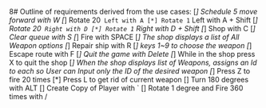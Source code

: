 8# Outline of requirements derived from the use cases:
[*] Schedule 5 move forward with W
[*] Rotate 20` Left with A
[*] Rotate 1` Left with A + Shift
[*] Rotate 20` Right with D
[*] Rotate 1` Right with D + Shift
[*] Shop with C
[*] Clear queue with S
[*] Fire with SPACE
[*] The shop displays a list of All Weapon options
[*] Repair ship with R
[*] keys 1~9 to choose the weapon
[*] Escape route with F
[*] Quit the game with Delete
[*] While in the shop press X to quit the shop
[*] When the shop displays list of Weapons, assigns an Id to each so User can Input only the ID of the desired weapon
[*] Press Z to fire 20 times
[*] Press L to get rid of current weapon
[] Turn 180 degrees with ALT
[] Create Copy of Player with `
[] Rotate 1 degree and Fire 360 times with /
